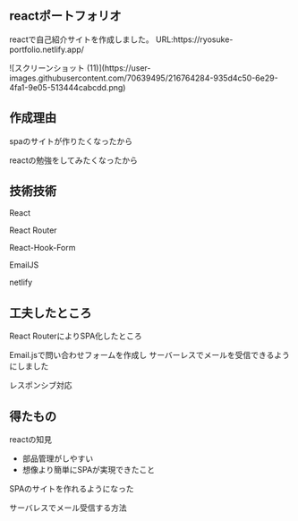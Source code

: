 <h2>reactポートフォリオ</h2>


<p>reactで自己紹介サイトを作成しました。
URL:https://ryosuke-portfolio.netlify.app/</p>
![スクリーンショット (11)](https://user-images.githubusercontent.com/70639495/216764284-935d4c50-6e29-4fa1-9e05-513444cabcdd.png)


<h2>作成理由</H2>
<p>spaのサイトが作りたくなったから</p>
<p>reactの勉強をしてみたくなったから</p>


<h2>技術技術</h2>
<p>React</p>
<p>React Router</p>
<p>React-Hook-Form</p>
<p>EmailJS</p>
<p>netlify</p>

<h2>工夫したところ</h2>
<p>React RouterによりSPA化したところ</p>
<p>Email.jsで問い合わせフォームを作成し
サーバーレスでメールを受信できるようにしました</p>
<p>レスポンシブ対応</p>

<h2>得たもの</h2>
<p>reactの知見</p>
<ul>
  <li>部品管理がしやすい</li>
  <li>想像より簡単にSPAが実現できたこと</li>
</ul>
<p>SPAのサイトを作れるようになった</p>
<p>サーバレスでメール受信する方法</p>


